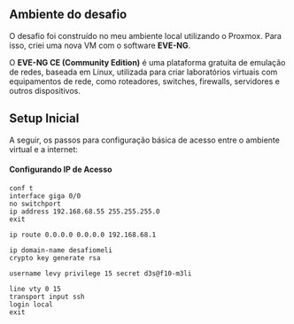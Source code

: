 ## Ambiente do desafio 

O desafio foi construído no meu ambiente local utilizando o Proxmox. Para isso, criei uma nova VM com o software **EVE-NG**.

O **EVE-NG CE (Community Edition)** é uma plataforma gratuita de emulação de redes, baseada em Linux, utilizada para criar laboratórios virtuais com equipamentos de rede, como roteadores, switches, firewalls, servidores e outros dispositivos.

## Setup Inicial

A seguir, os passos para configuração básica de acesso entre o ambiente virtual e a internet:

#### Configurando IP de Acesso

```shell
conf t
interface giga 0/0
no switchport
ip address 192.168.68.55 255.255.255.0
exit

ip route 0.0.0.0 0.0.0.0 192.168.68.1

ip domain-name desafiomeli
crypto key generate rsa

username levy privilege 15 secret d3s@f10-m3li

line vty 0 15
transport input ssh
login local
exit
```
